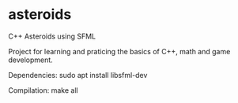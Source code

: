 # asteroids
C++ Asteroids using SFML

Project for learning and praticing the basics of C++, math and game development.

Dependencies:
sudo apt install libsfml-dev

Compilation:
make all

